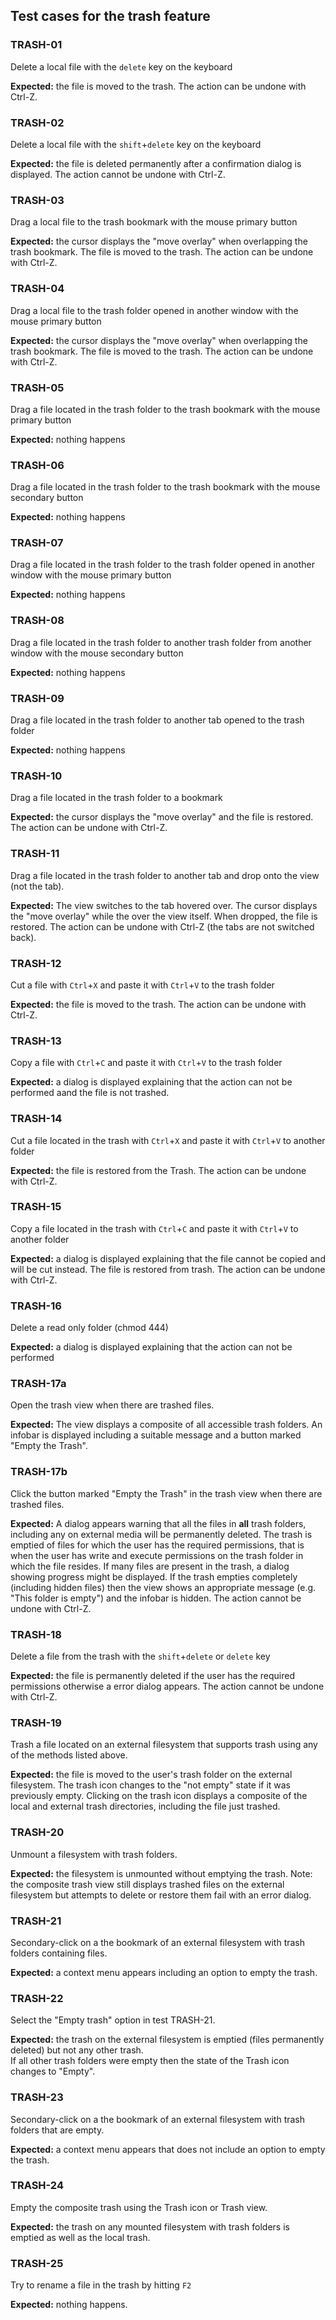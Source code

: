 ## Test cases for the trash feature

### TRASH-01
Delete a local file with the `delete` key on the keyboard

**Expected:** the file is moved to the trash. The action can be undone with Ctrl-Z.

### TRASH-02
Delete a local file with the `shift`+`delete` key on the keyboard

**Expected:** the file is deleted permanently after a confirmation dialog is displayed. The action cannot be undone with Ctrl-Z.

### TRASH-03
Drag a local file to the trash bookmark with the mouse primary button

**Expected:** the cursor displays the "move overlay" when overlapping the trash bookmark. The file is moved to the trash. The action can be undone with Ctrl-Z.

### TRASH-04
Drag a local file to the trash folder opened in another window  with the mouse primary button

**Expected:** the cursor displays the "move overlay" when overlapping the trash bookmark. The file is moved to the trash. The action can be undone with Ctrl-Z.

### TRASH-05
Drag a file located in the trash folder to the trash bookmark with the mouse primary button

**Expected:** nothing happens

### TRASH-06
Drag a file located in the trash folder to the trash bookmark with the mouse secondary button

**Expected:** nothing happens

### TRASH-07
Drag a file located in the trash folder to the trash folder opened in another window with the mouse primary button

**Expected:** nothing happens

### TRASH-08
Drag a file located in the trash folder to another trash folder from another window with the mouse secondary button

**Expected:** nothing happens

### TRASH-09
Drag a file located in the trash folder to another tab opened to the trash folder

**Expected:** nothing happens

### TRASH-10
Drag a file located in the trash folder to a bookmark

**Expected:** the cursor displays the "move overlay" and the file is restored. The action can be undone with Ctrl-Z.

### TRASH-11
Drag a file located in the trash folder to another tab and drop onto the view (not the tab).

**Expected:** The view switches to the tab hovered over. The cursor displays the "move overlay" while the over the view itself. When dropped, the file is restored. The action can be undone with Ctrl-Z (the tabs are not switched back).

### TRASH-12
Cut a file with `Ctrl`+`X` and paste it with `Ctrl`+`V` to the trash folder

**Expected:** the file is moved to the trash.  The action can be undone with Ctrl-Z.

### TRASH-13
Copy a file with `Ctrl`+`C` and paste it with `Ctrl`+`V` to the trash folder

**Expected:** a dialog is displayed explaining that the action can not be performed aand the file is not trashed.

### TRASH-14
Cut a file located in the trash with `Ctrl`+`X` and paste it with `Ctrl`+`V` to another folder

**Expected:** the file is restored from the Trash. The action can be undone with Ctrl-Z.

### TRASH-15
Copy a file located in the trash with `Ctrl`+`C` and paste it with `Ctrl`+`V` to another folder

**Expected:** a dialog is displayed explaining that the file cannot be copied and will be cut instead. The file is restored from trash.  The action can be undone with Ctrl-Z.

### TRASH-16
Delete a read only folder (chmod 444)

**Expected:** a dialog is displayed explaining that the action can not be performed

### TRASH-17a 
Open the trash view when there are trashed files.

**Expected:** The view displays a composite of all accessible trash folders. An infobar is displayed including a suitable message and a button marked "Empty the Trash".

### TRASH-17b 
Click the button marked "Empty the Trash" in the trash view when there are trashed files.

**Expected:** A dialog appears warning that all the files in **all** trash folders, including any on external media will be permanently deleted. The trash is emptied of files for which the user has the required permissions, that is when the user has write and execute permissions on the trash folder in which the file resides. If many files are present in the trash, a dialog showing progress might be displayed.  If the trash empties completely (including hidden files) then the view shows an appropriate message (e.g. "This folder is empty") and the infobar is hidden.  The action cannot be undone with Ctrl-Z.

### TRASH-18 
Delete a file from the trash with the `shift`+`delete` or `delete` key

**Expected:** the file is permanently deleted if the user has the required permissions otherwise a error dialog appears.  The action cannot be undone with Ctrl-Z.

### TRASH-19 
Trash a file located on an external filesystem that supports trash using any of the methods listed above.

**Expected:** the file is moved to the user's trash folder on the external filesystem.  The trash icon changes to  the "not empty" state if it was previously empty.  Clicking on the trash icon displays a composite of the local and external trash directories, including the file just trashed.

### TRASH-20
Unmount a filesystem with trash folders.

**Expected:** the filesystem is unmounted without emptying the trash. Note: the composite trash view still displays trashed files on the external filesystem but attempts to delete or restore them fail with an error dialog.

### TRASH-21
Secondary-click on a the bookmark of an external filesystem with trash folders containing files.

**Expected:** a context menu appears including an option to empty the trash.

### TRASH-22
Select the "Empty trash" option in test TRASH-21.  

**Expected:** the trash on the external filesystem is emptied (files permanently deleted) but not any other trash.  
If all other trash folders were empty then the state of the Trash icon changes to "Empty".

### TRASH-23
Secondary-click on a the bookmark of an external filesystem with trash folders that are empty.

**Expected:** a context menu appears that does not include an option to empty the trash.

### TRASH-24
Empty the composite trash using the Trash icon or Trash view.  

**Expected:** the trash on any mounted filesystem with trash folders is emptied as well as the local trash.

### TRASH-25
Try to rename a file in the trash by hitting `F2` 

**Expected:** nothing happens.
